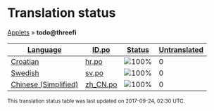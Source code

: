 <h1>Translation status</h1>
<p><a href="../../README.md">Applets</a> &#187; <b>todo@threefi</b></p>

<table>
  <thead>
    <tr>
      <th>
        <a href="#" id="language">Language</a>
      </th>
      <th>
        <a href="#" id="idpo">ID.po</a>
      </th>
      <th>
        <a href="#" id="status">Status</a>
      </th>
      <th>
        <a href="#" id="untranslated">Untranslated</a>
      </th>
    </tr>
  </thead>
  <tbody>
    <tr>
      <td class="language" data-value="Croatian">
        <a href="../../language-status/hr.md">Croatian</a>
      </td>
      <td class="idpo" data-value="hr">
        <a href="po/hr.po">hr.po</a>
      </td>
      <td class="status" data-value="100">
        <img src="http://progressed.io/bar/100" alt="100%" />
      </td>
      <td class="untranslated" data-value="0">
        0
      </td>
    </tr>
    <tr>
      <td class="language" data-value="Swedish">
        <a href="../../language-status/sv.md">Swedish</a>
      </td>
      <td class="idpo" data-value="sv">
        <a href="po/sv.po">sv.po</a>
      </td>
      <td class="status" data-value="100">
        <img src="http://progressed.io/bar/100" alt="100%" />
      </td>
      <td class="untranslated" data-value="0">
        0
      </td>
    </tr>
    <tr>
      <td class="language" data-value="Chinese (Simplified)">
        <a href="../../language-status/zh_CN.md">Chinese (Simplified)</a>
      </td>
      <td class="idpo" data-value="zh_CN">
        <a href="po/zh_CN.po">zh_CN.po</a>
      </td>
      <td class="status" data-value="100">
        <img src="http://progressed.io/bar/100" alt="100%" />
      </td>
      <td class="untranslated" data-value="0">
        0
      </td>
    </tr>
  </tbody>
</table>

<p><sup>This translation status table was last updated on 2017-09-24, 02:30 UTC.</sup></p>

